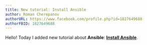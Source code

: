 ```yaml
---
title: New tutorial: Install Ansible
author: Roman Cherepanov
authorURL: https://www.facebook.com/profile.php?id=1827649688
authorFBID: 1827649688
---
```


Hello! Today I added new tutorial about **Ansible**: **[Install Ansible](https://romach.github.io/devops-tutorial/docs/ansible/install)**.